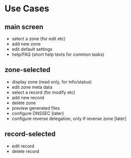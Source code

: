 # Use Cases

## main screen

- select a zone (for edit etc)
- add new zone
- edit default settings
- help/FAQ (short help texts for common tasks)

## zone-selected

- display zone (read only, for info/status)
- edit zone meta data
- select a record (for modify etc)
- add new record
- delete zone
- preview generated files
- configure DNSSEC [later}
- configure reverse delegation, only if reverse zone [later]

## record-selected

- edit record
- delete record

